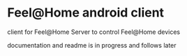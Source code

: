 # Feel@Home android client
client for Feel@Home Server to control Feel@Home devices

documentation and readme is in progress and follows later
